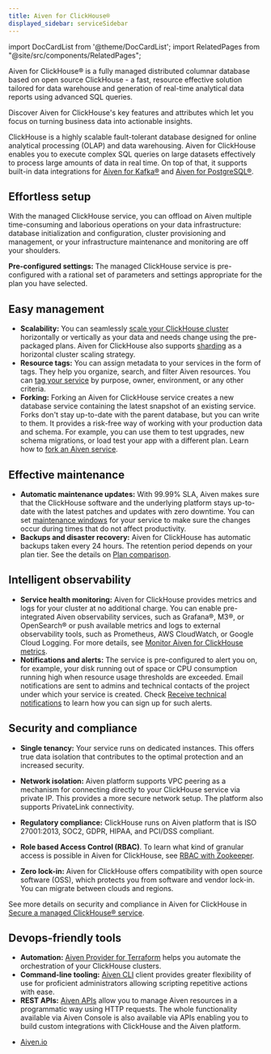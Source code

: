```yaml
---
title: Aiven for ClickHouse®
displayed_sidebar: serviceSidebar
---
```


import DocCardList from '@theme/DocCardList';
import RelatedPages from "@site/src/components/RelatedPages";

Aiven for ClickHouse® is a fully managed distributed columnar database based on open source ClickHouse - a fast, resource effective solution tailored for data warehouse and generation of real-time analytical data reports using advanced SQL queries.

Discover Aiven for ClickHouse's key features and attributes which let you focus
on turning business data into actionable insights.

ClickHouse is a highly scalable fault-tolerant database designed for online analytical
processing (OLAP) and data warehousing. Aiven for ClickHouse enables you
to execute complex SQL queries on large datasets effectively
to process large amounts of data in real time. On top of that, it
supports built-in data integrations for [Aiven for Kafka®](/docs/products/kafka) and [Aiven for
PostgreSQL®](/docs/products/postgresql).

## Effortless setup

With the managed ClickHouse service, you can offload on Aiven multiple
time-consuming and laborious operations on your data infrastructure:
database initialization and configuration, cluster provisioning and
management, or your infrastructure maintenance and monitoring are off
your shoulders.

**Pre-configured settings:** The managed ClickHouse service is
pre-configured with a rational set of parameters and settings
appropriate for the plan you have selected.

## Easy management

-   **Scalability:** You can seamlessly
    [scale your ClickHouse cluster](/docs/platform/howto/scale-services) horizontally or vertically as your data and needs change
    using the pre-packaged plans. Aiven for ClickHouse also supports
    [sharding](/docs/products/clickhouse/howto/use-shards-with-distributed-table) as a horizontal cluster scaling strategy.
-   **Resource tags:** You can assign metadata to your services in the
    form of tags. They help you organize, search, and filter Aiven
    resources. You can
    [tag your service](/docs/platform/howto/tag-resources) by purpose, owner, environment, or any other criteria.
-   **Forking:** Forking an Aiven for ClickHouse service creates a new
    database service containing the latest snapshot of an existing
    service. Forks don't stay up-to-date with the parent database, but
    you can write to them. It provides a risk-free way of working with
    your production data and schema. For example, you can use them to
    test upgrades, new schema migrations, or load test your app with a
    different plan. Learn how to
    [fork an Aiven service](/docs/platform/concepts/service-forking).

## Effective maintenance

-   **Automatic maintenance updates:** With 99.99% SLA, Aiven makes sure
    that the ClickHouse software and the underlying platform stays
    up-to-date with the latest patches and updates with zero downtime.
    You can set
    [maintenance windows](/docs/platform/concepts/maintenance-window) for your service to make sure the changes occur during
    times that do not affect productivity.
-   **Backups and disaster recovery:** Aiven for ClickHouse has
    automatic backups taken every 24 hours. The retention period depends
    on your plan tier. See the details on [Plan
    comparison](https://aiven.io/pricing?product=clickhouse&tab=plan-comparison).

## Intelligent observability

-   **Service health monitoring:** Aiven for ClickHouse provides metrics
    and logs for your cluster at no additional charge. You can enable
    pre-integrated Aiven observability services, such as Grafana®, M3®,
    or OpenSearch® or push available metrics and logs to external
    observability tools, such as Prometheus, AWS CloudWatch, or Google
    Cloud Logging. For more details, see
    [Monitor Aiven for ClickHouse metrics](/docs/products/clickhouse/howto/monitor-performance).
-   **Notifications and alerts:** The service is pre-configured to alert
    you on, for example, your disk running out of space or CPU
    consumption running high when resource usage thresholds are
    exceeded. Email notifications are sent to admins and technical
    contacts of the project under which your service is created. Check
    [Receive technical notifications](/docs/platform/howto/technical-emails) to learn how you can sign up for such alerts.

## Security and compliance

-   **Single tenancy:** Your service runs on dedicated instances.
    This offers true data isolation that contributes to the optimal
    protection and an increased security.
-   **Network isolation:** Aiven platform supports VPC peering as a
    mechanism for connecting directly to your ClickHouse service via
    private IP. This provides a more secure network setup. The platform
    also supports PrivateLink connectivity.
-   **Regulatory compliance:** ClickHouse runs on Aiven platform that is
    ISO 27001:2013, SOC2, GDPR, HIPAA, and PCI/DSS compliant.

-   **Role based Access Control (RBAC)**. To learn what kind of granular access
    is possible in Aiven for ClickHouse, see
    [RBAC with Zookeeper](/docs/products/clickhouse/concepts/service-architecture#zookeeper).

-   **Zero lock-in:** Aiven for ClickHouse offers compatibility with
    open source software (OSS), which protects you from software and
    vendor lock-in. You can migrate between clouds and regions.

See more details on security and compliance in Aiven for
ClickHouse in
[Secure a managed ClickHouse® service](/docs/products/clickhouse/howto/secure-service).

## Devops-friendly tools

-   **Automation:** [Aiven Provider for
    Terraform](https://registry.terraform.io/providers/aiven/aiven/latest/docs)
    helps you automate the orchestration of your ClickHouse clusters.
-   **Command-line tooling:**
    [Aiven CLI](/docs/tools/cli) client
    provides greater flexibility of use for proficient administrators
    allowing scripting repetitive actions with ease.
-   **REST APIs:** [Aiven APIs](/docs/tools/api) allow you to manage Aiven resources in a programmatic
    way using HTTP requests. The whole functionality available via Aiven
    Console is also available via APIs enabling you to build custom
    integrations with ClickHouse and the Aiven platform.

<!-- vale off -->
<RelatedPages/>
<!-- vale on -->

- [Aiven.io](https://aiven.io/clickhouse)
